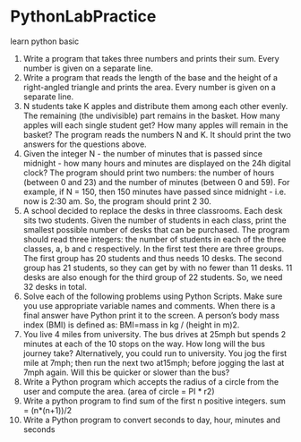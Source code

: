 # PythonLabPractice
learn python basic
1. Write a program that takes three numbers and prints their sum. Every number is given on a separate line.
2. Write a program that reads the length of the base and the height of a right-angled triangle and prints the area. Every number is given on a separate line.
3. N students take K apples and distribute them among each other evenly. The remaining (the undivisible) part remains in the basket. How many apples will each single student get? How many apples will remain in the basket? The program reads the numbers N and K. It should print the two answers for the questions above.
4. Given the integer N - the number of minutes that is passed since midnight - how many hours and minutes are displayed on the 24h digital clock? The program should print two numbers: the number of hours (between 0 and 23) and the number of minutes (between 0 and 59). For example, if N = 150, then 150 minutes have passed since midnight - i.e. now is 2:30 am. So, the program should print 2 30.
5. A school decided to replace the desks in three classrooms. Each desk sits two students. Given the number of students in each class, print the smallest possible number of desks that can be purchased. The program should read three integers: the number of students in each of the three classes, a, b and c respectively. In the first test there are three groups. The first group has 20 students and thus needs 10 desks. The second group has 21 students, so they can get by with no fewer than 11 desks. 11 desks are also enough for the third group of 22 students. So, we need 32 desks in total.
6. Solve each of the following problems using Python Scripts. Make sure you use appropriate variable names and comments. When there is a final answer have Python print it to the screen.  A person’s body mass index (BMI) is defined as: BMI=mass in kg / (height in m)2.
7. You live 4 miles from university. The bus drives at 25mph but spends 2 minutes at each of the 10 stops on the way. How long will the bus journey take? Alternatively, you could run to university. You jog the first mile at 7mph; then run the next two at15mph; before jogging the last at 7mph again. Will this be quicker or slower than the bus?
8. Write a Python program which accepts the radius of a circle from the user and compute the area. (area of circle = PI * r2)
9. Write a python program to find sum of the first n positive integers.  sum = (n*(n+1))/2
10. Write a Python program to convert seconds to day, hour, minutes and seconds
